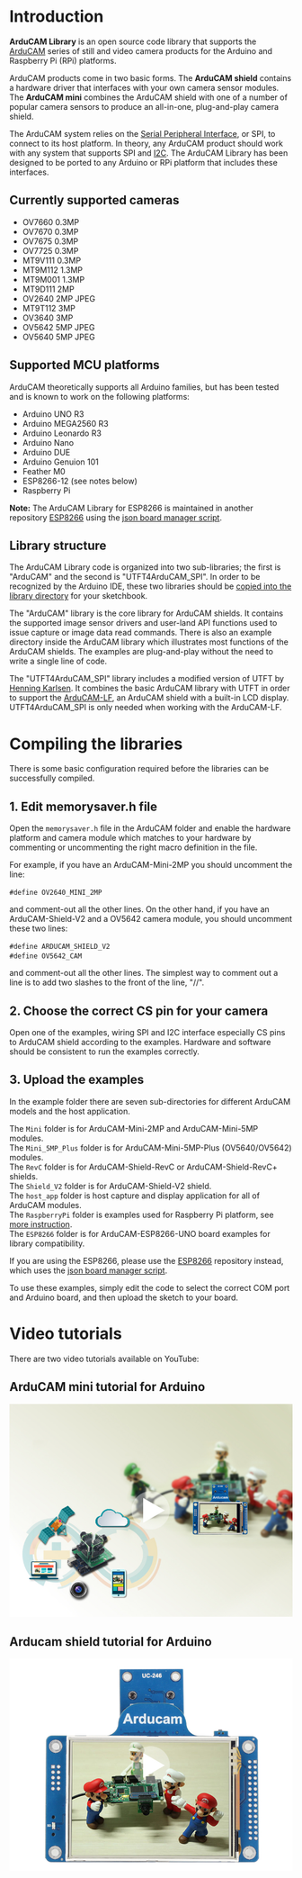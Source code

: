 # Introduction
**ArduCAM Library** is an open source code library that supports the [ArduCAM](http://www.arducam.com/) series of still and video camera products for the Arduino and Raspberry Pi (RPi) platforms.

ArduCAM products come in two basic forms. The **ArduCAM shield** contains a hardware driver that interfaces with your own camera sensor modules. The **ArduCAM mini** combines the ArduCAM shield with one of a number of popular camera sensors to produce an all-in-one, plug-and-play camera shield.

The ArduCAM system relies on the [Serial Peripheral Interface](https://en.wikipedia.org/wiki/Serial_Peripheral_Interface), or SPI, to connect to its host platform. In theory, any ArduCAM product should work with any system that supports SPI and [I2C](https://en.wikipedia.org/wiki/I%C2%B2C). The ArduCAM Library has been designed to be ported to any Arduino or RPi platform that includes these interfaces.

## Currently supported cameras
-	OV7660		0.3MP
-	OV7670		0.3MP
-	OV7675		0.3MP
-	OV7725		0.3MP
-	MT9V111		0.3MP
-	MT9M112		1.3MP	
-	MT9M001		1.3MP 	
-	MT9D111		2MP
-	OV2640		2MP	JPEG
-	MT9T112		3MP
-	OV3640		3MP
-	OV5642		5MP	JPEG
-	OV5640		5MP JPEG

## Supported MCU platforms
ArduCAM theoretically supports all Arduino families, but has been tested and is known to work on the following platforms:

-	Arduino UNO R3
-	Arduino MEGA2560 R3
-	Arduino Leonardo R3
-	Arduino Nano
-	Arduino DUE
-	Arduino Genuion 101
-	Feather M0
-	ESP8266-12 (see notes below)
-	Raspberry Pi

**Note:** The ArduCAM Library for ESP8266 is maintained in another repository [ESP8266](https://github.com/ArduCAM/ArduCAM_ESP8266_UNO) using the [json board manager script](http://www.arducam.com/downloads/ESP8266_UNO/package_ArduCAM_index.json).

## Library structure
The ArduCAM Library code is organized into two sub-libraries; the first is "ArduCAM" and the second is "UTFT4ArduCAM_SPI". In order to be recognized by the Arduino IDE, these two libraries should be [copied into the library directory](https://www.arduino.cc/en/Guide/Libraries) for your sketchbook.

The "ArduCAM" library is the core library for ArduCAM shields. It contains the supported image sensor drivers and user-land API functions used to issue capture or image data read commands. There is also an example directory inside the ArduCAM library which illustrates most functions of the ArduCAM shields. The examples are plug-and-play without the need to write a single line of code.

The "UTFT4ArduCAM\_SPI" library includes a modified version of UTFT by [Henning Karlsen](http://www.henningkarlsen.com/electronics). It combines the basic ArduCAM library with UTFT in order to support the [ArduCAM-LF](https://www.robotshop.com/ca/en/arducam-lf-revc-camera-module-32-lcd-arduino.html), an ArduCAM shield with a built-in LCD display. UTFT4ArduCAM\_SPI is only needed when working with the ArduCAM-LF.

# Compiling the libraries
There is some basic configuration required before the libraries can be successfully compiled.

## 1. Edit memorysaver.h file
Open the `memorysaver.h` file in the ArduCAM folder and enable the hardware platform and camera module which matches to your hardware by commenting or uncommenting the right macro definition in the file.

For example, if you have an ArduCAM-Mini-2MP you 
should uncomment the line:

`#define OV2640_MINI_2MP`

and comment-out all the other lines. On the other hand, if you have an ArduCAM-Shield-V2 and a OV5642 camera module, you should uncomment these two lines:

`#define ARDUCAM_SHIELD_V2`  
`#define OV5642_CAM`

and comment-out all the other lines. The simplest way to comment out a line is to add two slashes to the front of the line, "//".

## 2. Choose the correct CS pin for your camera
Open one of the examples, wiring SPI and I2C interface especially CS pins to ArduCAM shield according to the examples.
Hardware and software should be consistent to run the examples correctly.

## 3. Upload the examples
In the example folder there are seven sub-directories for different ArduCAM models and the host application.

The `Mini` folder is for ArduCAM-Mini-2MP and ArduCAM-Mini-5MP modules.  
The `Mini_5MP_Plus` folder is for ArduCAM-Mini-5MP-Plus (OV5640/OV5642) modules.  
The `RevC` folder is for ArduCAM-Shield-RevC or ArduCAM-Shield-RevC+ shields.  
The `Shield_V2` folder is for ArduCAM-Shield-V2 shield.  
The `host_app` folder is host capture and display application for all of ArduCAM modules.  
The `RaspberryPi` folder is examples used for Raspberry Pi platform, see [more instruction](https://github.com/ArduCAM/Arduino/tree/master/ArduCAM/examples/RaspberryPi).  
The `ESP8266` folder is for ArduCAM-ESP8266-UNO board examples for library compatibility.

If you are using the ESP8266, please use the  [ESP8266](https://github.com/ArduCAM/ArduCAM_ESP8266_UNO) repository instead, which uses the [json board manager script](http://www.arducam.com/downloads/ESP8266_UNO/package_ArduCAM_index.json).

To use these examples, simply edit the code to select the correct COM port and Arduino board, and then upload the sketch to your board.

# Video tutorials
There are two video tutorials available on YouTube:

## ArduCAM mini tutorial for Arduino
[![IMAGE ALT TEXT](https://github.com/UCTRONICS/pic/blob/master/Arducam_MINI_Camera.jpeg)](https://youtu.be/hybQpjwJ4aA "Arducam MINI Camera Demo Tutorial for Arduino")

## Arducam shield tutorial for Arduino
[![IMAGE ALT TEXT](https://github.com/UCTRONICS/pic/blob/master/Arducam_Shield_V2_Camera.jpeg)](https://youtu.be/XMik38TNqGk "Arducam MINI Camera Demo Tutorial for Arduino")

